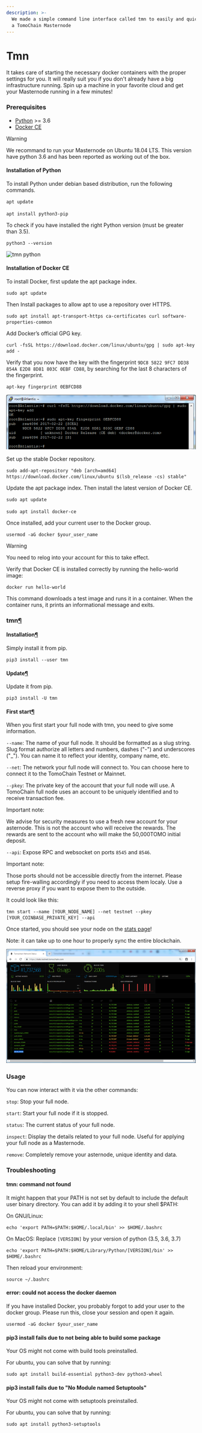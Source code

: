 ```yaml
---
description: >-
  We made a simple command line interface called tmn to easily and quickly start
  a TomoChain Masternode
---
```


# Tmn

It takes care of starting the necessary docker containers with the proper settings for you. It will really suit you if you don't already have a big infrastructure running. Spin up a machine in your favorite cloud and get your Masternode running in a few minutes!

### Prerequisites <a id="prerequisites"></a>

* [Python](https://docs.python-guide.org/starting/install3/linux/) &gt;= 3.6
* [Docker CE](https://docs.docker.com/install/)

Warning

We recommand to run your Masternode on Ubuntu 18.04 LTS. This version have python 3.6 and has been reported as working out of the box.

#### Installation of Python <a id="installation-of-python"></a>

To install Python under debian based distribution, run the following commands.

```text
apt update

apt install python3-pip
```

To check if you have installed the right Python version \(must be greater than 3.5\).

```text
python3 --version
```

![tmn python](https://docs.tomochain.com/assets/tmn_python.png)

#### Installation of Docker CE <a id="installation-of-docker-ce"></a>

To install Docker, first update the apt package index.

```text
sudo apt update
```

Then Install packages to allow apt to use a repository over HTTPS.

```text
sudo apt install apt-transport-https ca-certificates curl software-properties-common
```

Add Docker’s official GPG key.

```text
curl -fsSL https://download.docker.com/linux/ubuntu/gpg | sudo apt-key add -
```

Verify that you now have the key with the fingerprint `9DC8 5822 9FC7 DD38 854A E2D8 8D81 803C 0EBF CD88`, by searching for the last 8 characters of the fingerprint.

```text
apt-key fingerprint 0EBFCD88
```

![](../../../.gitbook/assets/image%20%2826%29.png)

Set up the stable Docker repository.

```text
sudo add-apt-repository "deb [arch=amd64] https://download.docker.com/linux/ubuntu $(lsb_release -cs) stable"
```

Update the apt package index. Then install the latest version of Docker CE.

```text
sudo apt update

sudo apt install docker-ce
```

Once installed, add your current user to the Docker group.

```text
usermod -aG docker $your_user_name
```

Warning

You need to relog into your account for this to take effect.

Verify that Docker CE is installed correctly by running the hello-world image:

```text
docker run hello-world
```

This command downloads a test image and runs it in a container. When the container runs, it prints an informational message and exits.

### tmn[¶](https://docs.tomochain.com/masternode/tmn/#tmn) <a id="tmn"></a>

#### Installation[¶](https://docs.tomochain.com/masternode/tmn/#installation) <a id="installation"></a>

Simply install it from pip.

```text
pip3 install --user tmn
```

#### Update[¶](https://docs.tomochain.com/masternode/tmn/#update) <a id="update"></a>

Update it from pip.

```text
pip3 install -U tmn
```

#### First start[¶](https://docs.tomochain.com/masternode/tmn/#first-start) <a id="first-start"></a>

When you first start your full node with tmn, you need to give some information.

`--name`: The name of your full node. It should be formatted as a slug string. Slug format authorize all letters and numbers, dashes \("-"\) and underscores \("\_"\). You can name it to reflect your identity, company name, etc.

`--net`: The network your full node will connect to. You can choose here to connect it to the TomoChain Testnet or Mainnet.

`--pkey`: The private key of the account that your full node will use. A TomoChain full node uses an account to be uniquely identified and to receive transaction fee.

Important note:

We advise for security measures to use a fresh new account for your asternode. This is not the account who will receive the rewards. The rewards are sent to the account who will make the 50,000TOMO initial deposit.

`--api`: Expose RPC and websocket on ports `8545` and `8546`.

Important note:

Those ports should not be accessible directly from the internet. Please setup fire-walling accordingly if you need to access them localy. Use a reverse proxy if you want to expose them to the outside.

It could look like this:

```text
tmn start --name [YOUR_NODE_NAME] --net testnet --pkey [YOUR_COINBASE_PRIVATE_KEY] --api
```

Once started, you should see your node on the [stats page](https://stats.testnet.tomochain.com/)!

Note: it can take up to one hour to properly sync the entire blockchain.

![](../../../.gitbook/assets/image%20%2858%29.png)



### Usage <a id="usage"></a>

You can now interact with it via the other commands:

`stop`: Stop your full node.

`start`: Start your full node if it is stopped.

`status`: The current status of your full node.

`inspect`: Display the details related to your full node. Useful for applying your full node as a Masternode.

`remove`: Completely remove your asternode, unique identity and data.

### Troubleshooting <a id="troubleshooting"></a>

#### tmn: command not found <a id="tmn-command-not-found"></a>

It might happen that your PATH is not set by default to include the default user binary directory. You can add it by adding it to your shell $PATH:

On GNU/Linux:

```text
echo 'export PATH=$PATH:$HOME/.local/bin' >> $HOME/.bashrc
```

On MacOS: Replace `[VERSION]` by your version of python \(3.5, 3.6, 3.7\)

```text
echo 'export PATH=$PATH:$HOME/Library/Python/[VERSION]/bin' >> $HOME/.bashrc
```

Then reload your environment:

```text
source ~/.bashrc
```

#### error: could not access the docker daemon <a id="error-could-not-access-the-docker-daemon"></a>

If you have installed Docker, you probably forgot to add your user to the docker group. Please run this, close your session and open it again.

```text
usermod -aG docker $your_user_name
```

#### pip3 install fails due to not being able to build some package <a id="pip3-install-fails-due-to-not-being-able-to-build-some-package"></a>

Your OS might not come with build tools preinstalled.

For ubuntu, you can solve that by running:

```text
sudo apt install build-essential python3-dev python3-wheel
```

#### pip3 install fails due to "No Module named Setuptools" <a id="pip3-install-fails-due-to-no-module-named-setuptools"></a>

Your OS might not come with setuptools preinstalled.

For ubuntu, you can solve that by running:

```text
sudo apt install python3-setuptools
```

